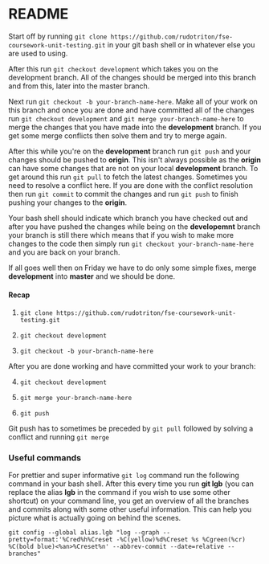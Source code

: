 # README #

Start off by running ```git clone https://github.com/rudotriton/fse-coursework-unit-testing.git``` in your git bash shell or in whatever else you are used to using.

After this run ```git checkout development``` which takes you on the development branch. All of the changes should be merged into this branch and from this, later into the master branch.

Next run ```git checkout -b your-branch-name-here```. Make all of your work on this branch and once you are done and have committed all of the changes run ```git checkout development``` and ```git merge your-branch-name-here``` to merge the changes that you have made into the **development** branch. If you get some merge conflicts then solve them and try to merge again.

After this while you're on the **development** branch run ```git push``` and your changes should be pushed to **origin**. This isn't always possible as the **origin** can have some changes that are not on your local **development** branch. To get around this run ```git pull``` to fetch the latest changes. Sometimes you need to resolve a conflict here. If you are done with the conflict resolution then run ```git commit``` to commit the changes and run ```git push``` to finish pushing your changes to the **origin**.

Your bash shell should indicate which branch you have checked out and after you have pushed the changes while being on the **developemnt** branch your branch is still there which means that if you wish to make more changes to the code then simply run ```git checkout your-branch-name-here``` and you are back on your branch.

If all goes well then on Friday we have to do only some simple fixes, merge **development** into **master** and we should be done.

#### Recap ####

1. ```git clone https://github.com/rudotriton/fse-coursework-unit-testing.git```

2. ```git checkout development```

3. ```git checkout -b your-branch-name-here```

After you are done working and have committed your work to your branch:

4. ```git checkout development```

5. ```git merge your-branch-name-here```

6. ```git push```

Git push has to sometimes be preceded by ```git pull``` followed by solving a conflict and running ```git merge```



### Useful commands ###

For prettier and super informative ```git log``` command run the following command in your bash shell. After this every time you run **git lgb** (you can replace the alias **lgb** in the command if you wish to use some other shortcut) on your command line, you get an overview of all the branches and commits along with some other useful information. This can help you picture what is actually going on behind the scenes.

```git config --global alias.lgb "log --graph --pretty=format:'%Cred%h%Creset -%C(yellow)%d%Creset %s %Cgreen(%cr) %C(bold blue)<%an>%Creset%n' --abbrev-commit --date=relative --branches"```
